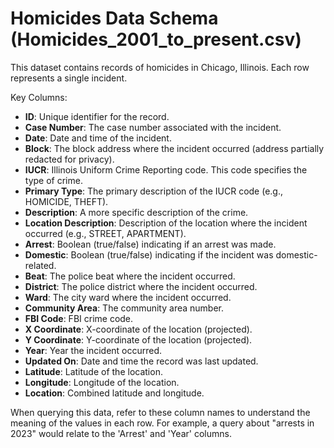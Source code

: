 # Homicides Data Schema (Homicides_2001_to_present.csv)

This dataset contains records of homicides in Chicago, Illinois. Each row represents a single incident.

Key Columns:
- **ID**: Unique identifier for the record.
- **Case Number**: The case number associated with the incident.
- **Date**: Date and time of the incident.
- **Block**: The block address where the incident occurred (address partially redacted for privacy).
- **IUCR**: Illinois Uniform Crime Reporting code. This code specifies the type of crime.
- **Primary Type**: The primary description of the IUCR code (e.g., HOMICIDE, THEFT).
- **Description**: A more specific description of the crime.
- **Location Description**: Description of the location where the incident occurred (e.g., STREET, APARTMENT).
- **Arrest**: Boolean (true/false) indicating if an arrest was made.
- **Domestic**: Boolean (true/false) indicating if the incident was domestic-related.
- **Beat**: The police beat where the incident occurred.
- **District**: The police district where the incident occurred.
- **Ward**: The city ward where the incident occurred.
- **Community Area**: The community area number.
- **FBI Code**: FBI crime code.
- **X Coordinate**: X-coordinate of the location (projected).
- **Y Coordinate**: Y-coordinate of the location (projected).
- **Year**: Year the incident occurred.
- **Updated On**: Date and time the record was last updated.
- **Latitude**: Latitude of the location.
- **Longitude**: Longitude of the location.
- **Location**: Combined latitude and longitude.

When querying this data, refer to these column names to understand the meaning of the values in each row. For example, a query about "arrests in 2023" would relate to the 'Arrest' and 'Year' columns.
